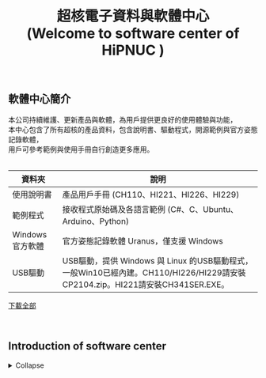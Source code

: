 <h1 align="center">超核電子資料與軟體中心<br>
(Welcome to software center of HiPNUC )
</h1>
<br>


## 軟體中心簡介

本公司持續維護、更新產品與軟體，為用戶提供更良好的使用體驗與功能，<br>
本中心包含了所有超核的產品資料，包含說明書、驅動程式，開源範例與官方姿態記錄軟體，<br>
用戶可參考範例與使用手冊自行創造更多應用。<br>
<br>
</h3>

| 資料夾            | 說明               |
| ---------------- | ------------------ |
| 使用說明書            | 產品用戶手冊 (CH110、HI221、HI226、HI229) |
| 範例程式         | 接收程式原始碼及各語言範例 (C#、C、Ubuntu、Arduino、Python) |
| Windows官方軟體 | 官方姿態記錄軟體 Uranus，僅支援 Windows             |
| USB驅動 | USB驅動，提供 Windows 與 Linux 的USB驅動程式，一般Win10已經內建。CH110/HI226/HI229請安裝CP2104.zip。HI221請安裝CH341SER.EXE。     |

[下載全部](https://github.com/avmm9898/hipnuctw_doc/archive/master.zip)

<br>

## Introduction of software center
<details markdown="1">
<summary>Collapse</summary>
<h3> 
HiPNUC keeps maintaining products and softwares to provide better user experience, <br>
The following provides open-source examples and official attitude recording software. Users can create more applications by using examples and user manuals. <br>
<br>

